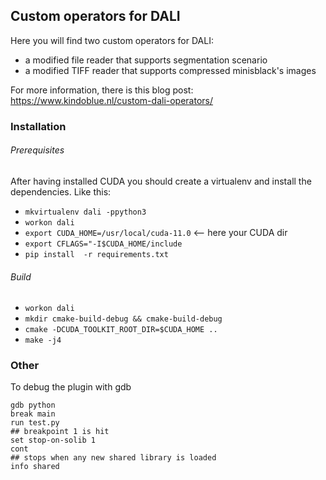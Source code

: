 ## Custom operators for DALI
Here you will find two custom operators for DALI:
 * a modified file reader that supports segmentation scenario
 * a modified TIFF reader that supports compressed minisblack's images
 
For more information, there is this blog post:
https://www.kindoblue.nl/custom-dali-operators/  

### Installation

###### Prerequisites
After having installed CUDA you should create a virtualenv and install the dependencies. 
Like this:
 * `mkvirtualenv dali -ppython3`
 * `workon dali`
 * `export CUDA_HOME=/usr/local/cuda-11.0`  ⟵ here your CUDA dir
 * `export CFLAGS="-I$CUDA_HOME/include`
 * `pip install  -r requirements.txt`

###### Build
 * `workon dali` 
 * `mkdir cmake-build-debug && cmake-build-debug`
 * `cmake -DCUDA_TOOLKIT_ROOT_DIR=$CUDA_HOME ..`
 * `make -j4`
 
### Other 

To debug the plugin with gdb

```
gdb python
break main
run test.py
## breakpoint 1 is hit
set stop-on-solib 1
cont
## stops when any new shared library is loaded
info shared
```